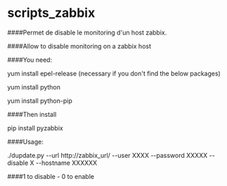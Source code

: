 # scripts_zabbix

####Permet de disable le monitoring d'un host zabbix.

####Allow to disable monitoring on a zabbix host

####You need:

yum install epel-release (necessary if you don't find the below packages)

yum install python

yum install python-pip

####Then install

pip install pyzabbix

####Usage:

./dupdate.py --url http://zabbix_url/ --user XXXX --password XXXXX --disable X --hostname XXXXXX

####1 to disable - 0 to enable
